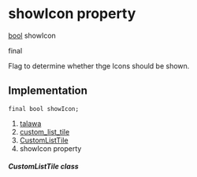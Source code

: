 
<div>

# showIcon property

</div>


[bool](https://api.flutter.dev/flutter/dart-core/bool-class.html)
showIcon


final




Flag to determine whether thge Icons should be shown.



## Implementation

``` language-dart
final bool showIcon;
```







1.  [talawa](../../index.html)
2.  [custom_list_tile](../../widgets_custom_list_tile/)
3.  [CustomListTile](../../widgets_custom_list_tile/CustomListTile-class.html)
4.  showIcon property

##### CustomListTile class







